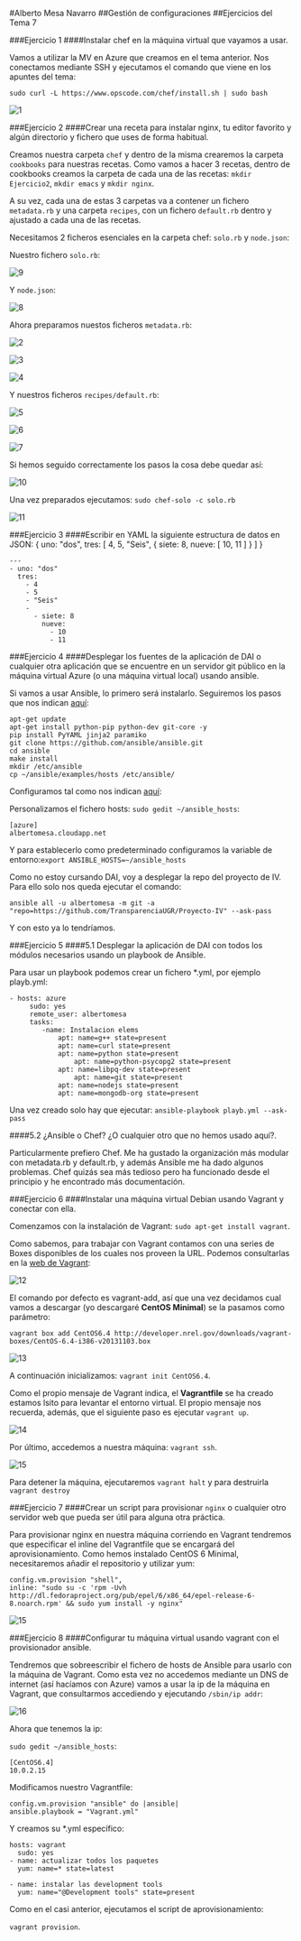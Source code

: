 
#Alberto Mesa Navarro
##Gestión de configuraciones
##Ejercicios del Tema 7

###Ejercicio 1
####Instalar chef en la máquina virtual que vayamos a usar.

Vamos a utilizar la MV en Azure que creamos en el tema anterior. Nos conectamos mediante SSH y ejecutamos el comando que viene en los apuntes del tema:

`sudo curl -L https://www.opscode.com/chef/install.sh | sudo bash`

![1](http://s23.postimg.org/e3trtmicb/chefinstalacaion.png)


###Ejercicio 2
####Crear una receta para instalar nginx, tu editor favorito y algún directorio y fichero que uses de forma habitual.

Creamos nuestra carpeta `chef` y dentro de la misma crearemos la carpeta `cookbooks` para nuestras recetas.
Como vamos a hacer 3 recetas, dentro de cookbooks creamos la carpeta de cada una de las recetas: `mkdir Ejercicio2`, `mkdir emacs` y `mkdir nginx`. 

A su vez, cada una de estas 3 carpetas va a contener un fichero `metadata.rb` y una carpeta `recipes`, con un fichero `default.rb` dentro y ajustado a cada una de las recetas.

Necesitamos 2 ficheros esenciales en la carpeta chef: `solo.rb` y `node.json`: 

Nuestro fichero `solo.rb`:

![9](http://s29.postimg.org/717ydycmf/solo2.png)

Y `node.json`:

![8](http://s1.postimg.org/ltc7s6y3z/node.png)

Ahora preparamos nuestos ficheros `metadata.rb`:

![2](http://s27.postimg.org/kwfswkgf7/Ej2.png)
 
![3](http://s2.postimg.org/5a3dpo3cp/emacs.png)

![4](http://s14.postimg.org/u7xcqwahd/nginx.png)

Y nuestros ficheros `recipes/default.rb`:

![5](http://s14.postimg.org/qfx4wvmdt/pk1.png)

![6](http://s24.postimg.org/d69nqljyt/pk2.png)

![7](http://s3.postimg.org/j2l3o1yub/pk3.png)

Si hemos seguido correctamente los pasos la cosa debe quedar así:

![10](http://s9.postimg.org/64zma2olb/tree.png)

Una vez preparados ejecutamos: `sudo chef-solo -c solo.rb`

![11](http://s10.postimg.org/y0eae6dk9/cheffinal.png)



###Ejercicio 3
####Escribir en YAML la siguiente estructura de datos en JSON: { uno: "dos", tres: [ 4, 5, "Seis", { siete: 8, nueve: [ 10, 11 ] } ] }

```
---
- uno: "dos"
  tres:
    - 4
    - 5
    - "Seis"
    -
      - siete: 8
        nueve:
          - 10
          - 11
```


###Ejercicio 4
####Desplegar los fuentes de la aplicación de DAI o cualquier otra aplicación que se encuentre en un servidor git público en la máquina virtual Azure (o una máquina virtual local) usando ansible.


Si vamos a usar Ansible, lo primero será instalarlo. Seguiremos los pasos que nos indican [aquí](https://devopsu.com/guides/ansible-ubuntu-debian.html):

```
apt-get update
apt-get install python-pip python-dev git-core -y
pip install PyYAML jinja2 paramiko
git clone https://github.com/ansible/ansible.git
cd ansible
make install
mkdir /etc/ansible
cp ~/ansible/examples/hosts /etc/ansible/

```
Configuramos tal como nos indican [aquí](https://devopsu.com/guides/ansible-post-install.html):

Personalizamos el fichero hosts: `sudo gedit ~/ansible_hosts`:

```shell
[azure]
albertomesa.cloudapp.net
```

Y para establecerlo como predeterminado configuramos la variable de entorno:`export ANSIBLE_HOSTS=~/ansible_hosts`

Como no estoy cursando DAI, voy a desplegar la repo del proyecto de IV. Para ello solo nos queda ejecutar el comando:

`ansible all -u albertomesa -m git -a "repo=https://github.com/TransparenciaUGR/Proyecto-IV" --ask-pass`

Y con esto ya lo tendríamos.


###Ejercicio 5
####5.1 Desplegar la aplicación de DAI con todos los módulos necesarios usando un playbook de Ansible.

Para usar un playbook podemos crear un fichero *.yml, por ejemplo playb.yml:

```shell
- hosts: azure
	 sudo: yes
	 remote_user: albertomesa
	 tasks:
		-name: Instalacion elems
			apt: name=g++ state=present
			apt: name=curl state=present
			apt: name=python state=present
      			apt: name=python-psycopg2 state=present
			apt: name=libpq-dev state=present
      			apt: name=git state=present
			apt: name=nodejs state=present
			apt: name=mongodb-org state=present
```

Una vez creado solo hay que ejecutar: `ansible-playbook playb.yml --ask-pass`

####5.2 ¿Ansible o Chef? ¿O cualquier otro que no hemos usado aquí?.

Particularmente prefiero Chef. Me ha gustado la organización más modular con metadata.rb y default.rb, y además Ansible me ha dado algunos problemas. Chef quizás sea más tedioso pero ha funcionado desde el principio y he encontrado más documentación.

###Ejercicio 6
####Instalar una máquina virtual Debian usando Vagrant y conectar con ella.

Comenzamos con la instalación de Vagrant: `sudo apt-get install vagrant`.

Como sabemos, para trabajar con Vagrant contamos con una series de Boxes disponibles de los cuales nos proveen la URL. Podemos consultarlas en la [web de Vagrant](http://www.vagrantbox.es/):

![12](http://s10.postimg.org/8jsjpomy1/vagrantlisra.png)

El comando por defecto es vagrant-add, así que una vez decidamos cual vamos a descargar (yo descargaré **CentOS Minimal**) se la pasamos como parámetro:

`vagrant box add CentOS6.4 http://developer.nrel.gov/downloads/vagrant-boxes/CentOS-6.4-i386-v20131103.box`

![13](http://s2.postimg.org/odkuhcws9/image.png)

A continuación inicializamos: `vagrant init CentOS6.4`.

Como el propio mensaje de Vagrant indica, el **Vagrantfile** se ha creado estamos lsito para levantar el entorno virtual. El propio mensaje nos recuerda, además, que el siguiente paso es ejecutar `vagrant up`.

![14](http://s14.postimg.org/e6emd4vm9/image.png)

Por último, accedemos a nuestra máquina: `vagrant ssh`.

![15](http://s15.postimg.org/6u8mcvk97/image.png)

Para detener la máquina, ejecutaremos `vagrant halt` y para destruirla `vagrant destroy`

###Ejercicio 7
####Crear un script para provisionar `nginx` o cualquier otro servidor web que pueda ser útil para alguna otra práctica.

Para provisionar nginx en nuestra máquina corriendo en Vagrant tendremos que especificar el inline del Vagrantfile que se encargará del aprovisionamiento. Como hemos instalado CentOS 6 Minimal, necesitaremos añadir el repositorio y utilizar yum:

```shell
config.vm.provision "shell",
inline: "sudo su -c 'rpm -Uvh http://dl.fedoraproject.org/pub/epel/6/x86_64/epel-release-6-8.noarch.rpm' && sudo yum install -y nginx"
```
![15](http://s27.postimg.org/5rv82xw6b/inline.png)


###Ejercicio 8
####Configurar tu máquina virtual usando vagrant con el provisionador ansible.

Tendremos que sobreescribir el fichero de hosts de Ansible para usarlo con la máquina de Vagrant. Como esta vez no accedemos mediante un DNS de internet (así hacíamos con Azure) vamos a usar la ip de la máquina en Vagrant, que consultarmos accediendo y ejecutando `/sbin/ip addr`:

![16](http://s24.postimg.org/fgs6v4jth/vip.png)

Ahora que tenemos la ip:

`sudo gedit ~/ansible_hosts`:

```shell
[CentOS6.4]
10.0.2.15
```

Modificamos nuestro Vagrantfile:

```shell
config.vm.provision "ansible" do |ansible| 
ansible.playbook = "Vagrant.yml"
```
Y creamos su *.yml específico:

```shell
hosts: vagrant
  sudo: yes
- name: actualizar todos los paquetes
  yum: name=* state=latest

- name: instalar las development tools
  yum: name="@Development tools" state=present
```
Como en el casi anterior, ejecutamos el script de aprovisionamiento:

`vagrant provision`.


